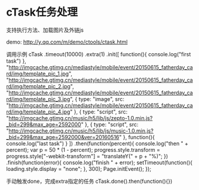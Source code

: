 # cTask任务处理

支持执行方法、加载图片及外链js

demo: http://y.qq.com/m/demo/ctools/ctask.html

调用示例
	cTask
		.timeout(10000)
		.extra(1)
		.init([
			function(){
				console.log("first task")
			},
			"http://imgcache.gtimg.cn/mediastyle/mobile/event/20150615_fatherday_card/img/template_pic_1.jpg",
			"http://imgcache.gtimg.cn/mediastyle/mobile/event/20150615_fatherday_card/img/template_pic_2.jpg",
			"http://imgcache.gtimg.cn/mediastyle/mobile/event/20150615_fatherday_card/img/template_pic_3.jpg",
			{
				type: "image",
				src: "http://imgcache.gtimg.cn/mediastyle/mobile/event/20150615_fatherday_card/img/template_pic_4.jpg"
			},
			{
				type: "script",
				src: "http://imgcache.gtimg.cn/music/h5/lib/js/zepto-1.0.min.js?_bid=299&max_age=2592000"
			},
			{
				type: "script",
				src: "http://imgcache.gtimg.cn/music/h5/lib/js/music-1.0.min.js?_bid=299&max_age=2592000&ver=20160516"
			},
			function(){
				console.log("last task")
			}
		])
		.then(function(percent){
			console.log("then " + percent);
			var p = 50 * (1 - percent);
			progress.style.transform = progress.style["-webkit-transform"] = "translateY(" + p + "%)";
		})
		.finish(function(error){
			console.log("finish " + error);
			setTimeout(function(){
				loading.style.display = "none";
			}, 300);
			Page.initEvent();
		});

手动触发done，完成extra指定的任务
	cTask.done().then(function(){})
